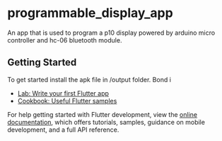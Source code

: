 # programmable_display_app

An app that is used to program a p10 display powered by arduino micro controller and hc-06 bluetooth module.

## Getting Started

To get started install the apk file in /output folder.
Bond i

- [Lab: Write your first Flutter app](https://docs.flutter.dev/get-started/codelab)
- [Cookbook: Useful Flutter samples](https://docs.flutter.dev/cookbook)

For help getting started with Flutter development, view the
[online documentation](https://docs.flutter.dev/), which offers tutorials,
samples, guidance on mobile development, and a full API reference.
